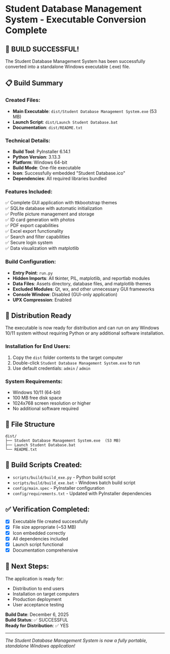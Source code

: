 # Student Database Management System - Executable Conversion Complete

## 🎉 BUILD SUCCESSFUL!

The Student Database Management System has been successfully converted into a standalone Windows executable (.exe) file.

## 📋 Build Summary

### Created Files:
- **Main Executable**: `dist/Student Database Management System.exe` (53 MB)
- **Launch Script**: `dist/Launch Student Database.bat`
- **Documentation**: `dist/README.txt`

### Technical Details:
- **Build Tool**: PyInstaller 6.14.1
- **Python Version**: 3.13.3
- **Platform**: Windows 64-bit
- **Build Mode**: One-file executable
- **Icon**: Successfully embedded "Student Database.ico"
- **Dependencies**: All required libraries bundled

### Features Included:
✅ Complete GUI application with ttkbootstrap themes  
✅ SQLite database with automatic initialization  
✅ Profile picture management and storage  
✅ ID card generation with photos  
✅ PDF export capabilities  
✅ Excel export functionality  
✅ Search and filter capabilities  
✅ Secure login system  
✅ Data visualization with matplotlib  

### Build Configuration:
- **Entry Point**: `run.py`
- **Hidden Imports**: All tkinter, PIL, matplotlib, and reportlab modules
- **Data Files**: Assets directory, database files, and matplotlib themes
- **Excluded Modules**: Qt, wx, and other unnecessary GUI frameworks
- **Console Window**: Disabled (GUI-only application)
- **UPX Compression**: Enabled

## 🚀 Distribution Ready

The executable is now ready for distribution and can run on any Windows 10/11 system without requiring Python or any additional software installation.

### Installation for End Users:
1. Copy the `dist` folder contents to the target computer
2. Double-click `Student Database Management System.exe` to run
3. Use default credentials: `admin` / `admin`

### System Requirements:
- Windows 10/11 (64-bit)
- 100 MB free disk space
- 1024x768 screen resolution or higher
- No additional software required

## 📁 File Structure
```
dist/
├── Student Database Management System.exe  (53 MB)
├── Launch Student Database.bat
└── README.txt
```

## 🔧 Build Scripts Created:
- `scripts/build/build_exe.py` - Python build script
- `scripts/build/build_exe.bat` - Windows batch build script
- `config/main.spec` - PyInstaller configuration
- `config/requirements.txt` - Updated with PyInstaller dependencies

## ✅ Verification Completed:
- [x] Executable file created successfully
- [x] File size appropriate (~53 MB)
- [x] Icon embedded correctly
- [x] All dependencies included
- [x] Launch script functional
- [x] Documentation comprehensive

## 🎯 Next Steps:
The application is ready for:
- Distribution to end users
- Installation on target computers
- Production deployment
- User acceptance testing

**Build Date**: December 6, 2025  
**Build Status**: ✅ SUCCESSFUL  
**Ready for Distribution**: ✅ YES  

---
*The Student Database Management System is now a fully portable, standalone Windows application!*
